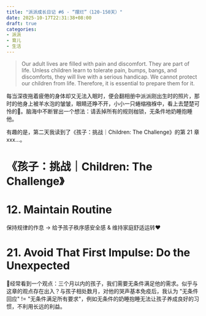 ```yaml
---
title: "派派成长日记 #6 - “摆烂”（120-150天）"
date: 2025-10-17T22:31:38+08:00
draft: true
categories:
- 派派
- 育儿
- 生活
---
```


> Our adult lives are filled with pain and discomfort. They are part of life. Unless children learn to tolerate pain, bumps, bangs, and discomforts, they will live with a serious handicap. We cannot protect our children from life. Therefore, it is essential to prepare them for it.

每当深夜拖着疲倦的身体却又无法入眠时，便会翻相册中派派刚出生时的照片，那时的他身上被羊水泡的皱皱，眼睛还睁不开，小小一只蜷缩襁褓中，看上去楚楚可怜的🥺。脑海中不断冒出一个想法：请丢掉所有的规则枷锁，无条件地奶睡抱睡他。

有趣的是，第二天我读到了《孩子：挑战｜Children: The Challenge》的第 21 章 xxx…。


# 《孩子：挑战｜Children: The Challenge》

# 12. Maintain Routine

保持规律的作息 -> 给予孩子秩序感安全感 & 维持家庭舒适运转♥️

# 21. Avoid That First Impulse: Do the Unexpected

🤔经常看到一个观点：三个月以内的孩子，我们需要无条件满足他的需求。似乎与这章的观点存在出入？与孩子相处数月，对他的哭声基本免疫后，我认为 "无条件回应" != "无条件满足所有要求"，例如无条件的奶睡抱睡无法让孩子养成良好的习惯，不利用长远的利益。


